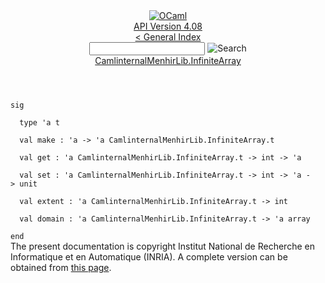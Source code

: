 <!-- ((! set title API !)) ((! set documentation !)) ((! set api !)) ((! set nobreadcrumb !)) -->
<div class="api"><header><nav class="toc brand"><a class="brand" href="https://ocaml.org/"><img src="colour-logo-gray.svg" class="svg" alt="OCaml"></a></nav><nav class="toc"><div class="toc_version"><a href="/docs" id="version-select">API Version 4.08</a></div><a href="index.html">&lt; General Index</a><div class="api_search"><input type="text" name="apisearch" id="api_search" oninput="mySearch(false);" onkeypress="this.oninput();" onclick="this.oninput();" onpaste="this.oninput();">
<img src="search_icon.svg" alt="Search" class="svg" onclick="mySearch(false)"></div>
<div id="search_results"></div><div class="toc_title"><a href="CamlinternalMenhirLib.InfiniteArray.html">CamlinternalMenhirLib.InfiniteArray</a></div><ul></ul></nav></header>
<code class="code"><span class="keyword">sig</span><br>
&nbsp;&nbsp;<span class="keyword">type</span>&nbsp;<span class="keywordsign">'</span>a&nbsp;t<br>
&nbsp;&nbsp;<span class="keyword">val</span>&nbsp;make&nbsp;:&nbsp;<span class="keywordsign">'</span>a&nbsp;<span class="keywordsign">-&gt;</span>&nbsp;<span class="keywordsign">'</span>a&nbsp;<span class="constructor">CamlinternalMenhirLib</span>.<span class="constructor">InfiniteArray</span>.t<br>
&nbsp;&nbsp;<span class="keyword">val</span>&nbsp;get&nbsp;:&nbsp;<span class="keywordsign">'</span>a&nbsp;<span class="constructor">CamlinternalMenhirLib</span>.<span class="constructor">InfiniteArray</span>.t&nbsp;<span class="keywordsign">-&gt;</span>&nbsp;int&nbsp;<span class="keywordsign">-&gt;</span>&nbsp;<span class="keywordsign">'</span>a<br>
&nbsp;&nbsp;<span class="keyword">val</span>&nbsp;set&nbsp;:&nbsp;<span class="keywordsign">'</span>a&nbsp;<span class="constructor">CamlinternalMenhirLib</span>.<span class="constructor">InfiniteArray</span>.t&nbsp;<span class="keywordsign">-&gt;</span>&nbsp;int&nbsp;<span class="keywordsign">-&gt;</span>&nbsp;<span class="keywordsign">'</span>a&nbsp;<span class="keywordsign">-&gt;</span>&nbsp;unit<br>
&nbsp;&nbsp;<span class="keyword">val</span>&nbsp;extent&nbsp;:&nbsp;<span class="keywordsign">'</span>a&nbsp;<span class="constructor">CamlinternalMenhirLib</span>.<span class="constructor">InfiniteArray</span>.t&nbsp;<span class="keywordsign">-&gt;</span>&nbsp;int<br>
&nbsp;&nbsp;<span class="keyword">val</span>&nbsp;domain&nbsp;:&nbsp;<span class="keywordsign">'</span>a&nbsp;<span class="constructor">CamlinternalMenhirLib</span>.<span class="constructor">InfiniteArray</span>.t&nbsp;<span class="keywordsign">-&gt;</span>&nbsp;<span class="keywordsign">'</span>a&nbsp;array<br>
<span class="keyword">end</span></code>
<div class="copyright">The present documentation is copyright Institut National de Recherche en Informatique et en Automatique (INRIA). A complete version can be obtained from <a href="http://caml.inria.fr/pub/docs/manual-ocaml/">this page</a>.</div></div>